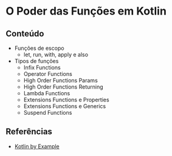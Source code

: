# O Poder das Funções em Kotlin

## Conteúdo 

- Funções de escopo
  - let, run, with, apply e also
- Tipos de funções
  - Infix Functions
  - Operator Functions 
  - High Order Functions Params
  - High Order Functions Returning
  - Lambda Functions
  - Extensions Functions e Properties
  - Extensions Functions e Generics
  - Suspend Functions

## Referências

- [Kotlin by Example](https://play.kotlinlang.org/byExample/01_introduction/01_Hello%20world)
